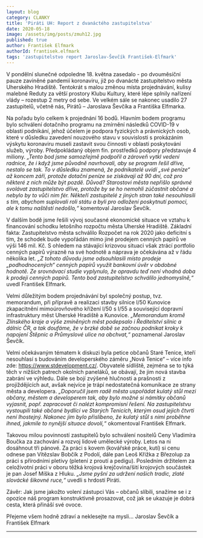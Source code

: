 ```yaml
---
layout: blog
category: CLANKY
title: 'Piráti UH: Report z dvanáctého zastupitelstva'
date: 2020-05-18
image: /assets/img/posts/zmuh12.jpg
published: true
author: František Elfmark
authorId: frantisek.elfmark
tags: 'zastupitelstvo report Jaroslav-Ševčík František-Elfmark'
---
```


V pondělní slunečné odpoledne 18. května zasedalo - po dvouměsíční pauze zaviněné pandemií koronaviru, již po dvanácté zastupitelstvo města Uherského Hradiště. Tentokrát s malou změnou místa projednávání, kulisy malebné Reduty za větší prostory Klubu Kultury, které lépe splnily nařízení vlády – rozestup 2 metry od sebe. Ve velkém sále se nakonec usadilo 27 zastupitelů, včetně nás, Pirátů – Jaroslava Ševčíka a Františka Elfmarka.
 
Na pořadu bylo celkem k projednání 16 bodů. Hlavním bodem programu bylo schválení dotačního programu na zmírnění následků COVID-19 v oblasti podnikání, jehož účelem je podpora fyzických a právnických osob, které v důsledku zavedení nouzového stavu v souvislosti s prokázáním výskytu koronaviru museli zastavit svou činnosti v oblasti poskytování služeb, výroby. Předpokládaný objem fin. prostředků podpory představuje 4 miliony. 
*„Tento bod jsme samozřejmě podpořil a zároveň vytkl vedení radnice, že i když jsme původně navrhovali, aby se program řešil dříve, nestalo se tak. To v důsledku znamená, že podnikatelé uvidí „své peníze“ až koncem září, protože dotační peníze se získávají až 90 dní, což pro některé z nich může být pozdě. Důvod? Starostovi města nepřišlo správné svolávat zastupitelstvo dříve, protože by se ho nemohli zúčastnit občané a nebylo by to vůči nim fér. Někteří zastupitelé z jiných stran také nesouhlasili s tím, abychom suplovali roli státu a byli pro odložení poskytnutí pomoci, ale k tomu naštěstí nedošlo,“* komentoval Jaroslav Ševčík.
 
V dalším bodě jsme řešili vývoj současné ekonomické situace ve vztahu k financování schodku letošního rozpočtu města Uherské Hradiště. Základní fakta: Zastupitelstvo města schválilo Rozpočet na rok 2020 jako deficitní s tím, že schodek bude vypořádán mimo jiné prodejem cenných papírů ve výši 146 mil. Kč. S ohledem na stávající krizovou situaci však ztrácí portfolio cenných papírů výrazně na své hodnotě a náprava je očekávána až v řádu několika let. *„Z tohoto důvodu jsme odsouhlasili místo prodeje „podhodnocených“ cenných papírů využít bankovní úvěr v obdobné hodnotě. Ze srovnávací studie vyplynulo, že opravdu teď není vhodná doba k prodeji cenných papírů. Tento bod zastupitelstvo schválilo jednomyslně,“* uvedl František Elfmark.
 
Velmi důležitým bodem projednávání byl společný postup, tvz. memorandum,  při přípravě a realizaci stavby silnice I/50 Kunovice zkapacitnění mimoúrovňového křížení I/50 s I/55 a související dopravní infrastruktury měst Uherské Hradiště a Kunovice. *„Memorandum kromě Zlínského kraje a výše zmíněných měst podepsalo i Ředitelství silnic a dálnic ČR, a tak doufáme, že v brzké době se začnou podnikat kroky k napojení Štěpnic a Průmyslové ulice na obchvat,“* poznamenal Jaroslav Ševčík.
 
Velmi očekávaným tématem k diskuzi byla petice občanů Staré Tenice, kteří nesouhlasí s budováním developerského záměru „Nová Tenice“ – více info zde:  https://www.stdevelopment.cz/. Obyvatelé sídliště, zejména se to týká těch v nižších patrech okolních paneláků, se obávají, že jim nová stavba zabrání ve výhledu. Dále se bojí zvýšené hlučnosti a prašnosti z projíždějících aut, avšak nejvíce je trápí nedostatečná komunikace ze strany města a developera. *„Doporučil jsem radě města uspořádat kulatý stůl mezi občany, městem a developerem tak, aby bylo možné si námitky občanů vyjasnit, popř. zapracovat či nalézt kompromisní řešení. Na zastupitelstvu vystoupili také občané bydlící ve Starých Tenicích, kterým osud jejich čtvrti není lhostejný. Nakonec jim bylo přislíbeno, že kulatý stůl s nimi proběhne ihned, jakmile to nynější situace dovolí,“* okomentoval František Elfmark.
 
Takovou milou povinností zastupitelů bylo schválení nositelů Ceny Vladimíra Boučka za zachování a rozvoj lidové umělecké výroby. Letos na ni dosáhnout tři pánové. Za práci s kovem (kovářské práce, kutí) si cenu odnese pan Vítězslav Bobčík z Podolí, dále pan Leoš Křižka z Březolup za práci s přírodními pletivy (pletení z proutí a pedigu). Posledním držitelem za celoživotní práci v oboru těžká krojová krejčovina/šití krojových součástek je pan Josef Míška z Hluku. *„Jsme pyšní za udržení našich tradic, zlaté slovácké šikovné ruce,“* uvedli s hrdostí Piráti.
 
Závěr: Jak jsme jakožto volení zástupci Vás – občanů slíbili, snažíme se i z opozice náš program konstruktivně prosazovat, což jak se ukazuje je dobrá cesta, která přináší své ovoce.

Přejeme všem hodně zdraví a neklesejte na mysli… 
Jaroslav Ševčík a František Elfmark

---
